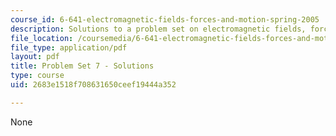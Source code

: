 ```yaml
---
course_id: 6-641-electromagnetic-fields-forces-and-motion-spring-2005
description: Solutions to a problem set on electromagnetic fields, forces, and motion.
file_location: /coursemedia/6-641-electromagnetic-fields-forces-and-motion-spring-2005/2683e1518f708631650ceef19444a352_05_ps07_sol.pdf
file_type: application/pdf
layout: pdf
title: Problem Set 7 - Solutions
type: course
uid: 2683e1518f708631650ceef19444a352

---
```

None